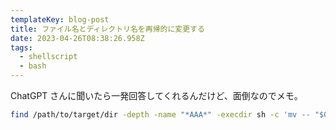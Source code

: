 ```yaml
---
templateKey: blog-post
title: ファイル名とディレクトリ名を再帰的に変更する
date: 2023-04-26T08:38:26.958Z
tags:
  - shellscript
  - bash
---
```


ChatGPT さんに聞いたら一発回答してくれるんだけど、面倒なのでメモ。

```bash
find /path/to/target/dir -depth -name "*AAA*" -execdir sh -c 'mv -- "$0" "${0//AAA/BBB}"' {} \;
```